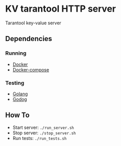 # KV tarantool HTTP server
Tarantool key-value server

## Dependencies
### Running
 * [Docker](https://docs.docker.com/install/)
 * [Docker-compose](https://docs.docker.com/compose/install/)

### Testing
 * [Golang](https://golang.org/doc/install)
 * [Godog](https://github.com/cucumber/godog)
 
## How To
 * Start server: `./run_server.sh`
 * Stop server: `./stop_server.sh`
 * Run tests: `./run_tests.sh`
